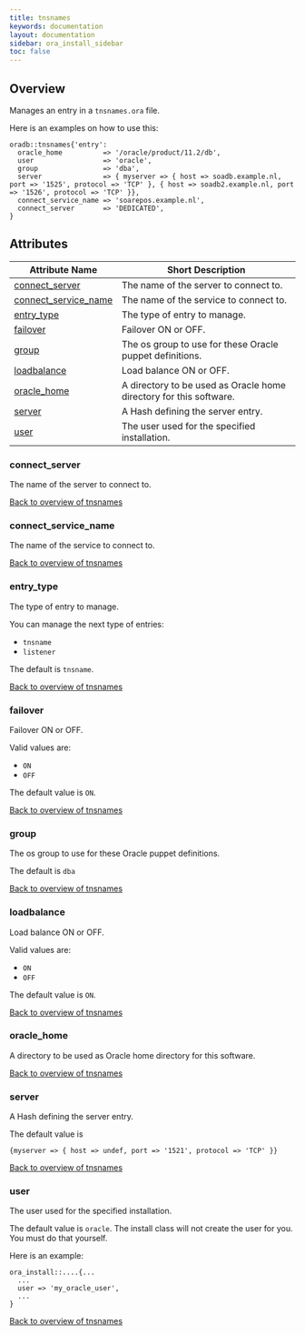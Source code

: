```yaml
---
title: tnsnames
keywords: documentation
layout: documentation
sidebar: ora_install_sidebar
toc: false
---
```

## Overview

Manages an entry in a `tnsnames.ora` file.

Here is an examples on how to use this:

```puppet
oradb::tnsnames{'entry':
  oracle_home          => '/oracle/product/11.2/db',
  user                 => 'oracle',
  group                => 'dba',
  server               => { myserver => { host => soadb.example.nl, port => '1525', protocol => 'TCP' }, { host => soadb2.example.nl, port => '1526', protocol => 'TCP' }},
  connect_service_name => 'soarepos.example.nl',
  connect_server       => 'DEDICATED',
}
```




## Attributes



Attribute Name                                         | Short Description                                                  |
------------------------------------------------------ | ------------------------------------------------------------------ |
[connect_server](#tnsnames_connect_server)             | The name of the server to connect to.                              |
[connect_service_name](#tnsnames_connect_service_name) | The name of the service to connect to.                             |
[entry_type](#tnsnames_entry_type)                     | The type of entry to manage.                                       |
[failover](#tnsnames_failover)                         | Failover ON or OFF.                                                |
[group](#tnsnames_group)                               | The os group to use for these Oracle puppet definitions.           |
[loadbalance](#tnsnames_loadbalance)                   | Load balance ON or OFF.                                            |
[oracle_home](#tnsnames_oracle_home)                   | A directory to be used as Oracle home directory for this software. |
[server](#tnsnames_server)                             | A Hash defining the server entry.                                  |
[user](#tnsnames_user)                                 | The user used for the specified installation.                      |




### connect_server<a name='tnsnames_connect_server'>

The name of the server to connect to.

[Back to overview of tnsnames](#attributes)


### connect_service_name<a name='tnsnames_connect_service_name'>

The name of the service to connect to.

[Back to overview of tnsnames](#attributes)


### entry_type<a name='tnsnames_entry_type'>

The type of entry to manage.

You can manage the next type of entries:
- `tnsname`
- `listener`

The default is `tnsname`.

[Back to overview of tnsnames](#attributes)


### failover<a name='tnsnames_failover'>

Failover ON or OFF.

Valid values are:
- `ON`
- `OFF`

The default value is `ON`.

[Back to overview of tnsnames](#attributes)


### group<a name='tnsnames_group'>

The os group to use for these Oracle puppet definitions.

The default is `dba`

[Back to overview of tnsnames](#attributes)


### loadbalance<a name='tnsnames_loadbalance'>

Load balance ON or OFF.

Valid values are:
- `ON`
- `OFF`

The default value is `ON`.

[Back to overview of tnsnames](#attributes)


### oracle_home<a name='tnsnames_oracle_home'>

A directory to be used as Oracle home directory for this software.

[Back to overview of tnsnames](#attributes)


### server<a name='tnsnames_server'>

A Hash defining the server entry.

The default value is
```
{myserver => { host => undef, port => '1521', protocol => 'TCP' }}
```

[Back to overview of tnsnames](#attributes)


### user<a name='tnsnames_user'>

The user used for the specified installation.

The default value is `oracle`. The install class will not create the user for you. You must do that yourself.

Here is an example:

```puppet
ora_install::....{...
  ...
  user => 'my_oracle_user',
  ...
}
```

[Back to overview of tnsnames](#attributes)

